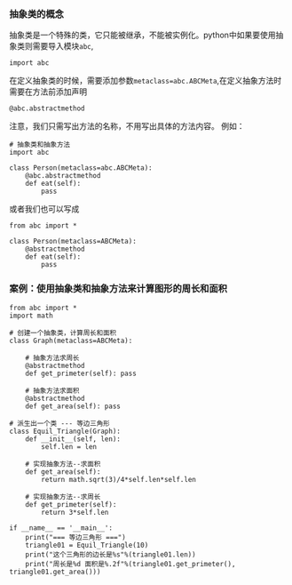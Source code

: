 ### 抽象类的概念
抽象类是一个特殊的类，它只能被继承，不能被实例化。python中如果要使用抽象类则需要导入模块`abc`,
```
import abc
```
在定义抽象类的时候，需要添加参数`metaclass=abc.ABCMeta`,在定义抽象方法时需要在方法前添加声明
```
@abc.abstractmethod
```
注意，我们只需写出方法的名称，不用写出具体的方法内容。
例如：
```
# 抽象类和抽象方法
import abc

class Person(metaclass=abc.ABCMeta):
    @abc.abstractmethod
    def eat(self):
        pass
```
或者我们也可以写成
```
from abc import *

class Person(metaclass=ABCMeta):
    @abstractmethod
    def eat(self):
        pass
```
### 案例：使用抽象类和抽象方法来计算图形的周长和面积
```
from abc import *
import math

# 创建一个抽象类，计算周长和面积
class Graph(metaclass=ABCMeta):

    # 抽象方法求周长
    @abstractmethod
    def get_primeter(self): pass

    # 抽象方法求面积
    @abstractmethod
    def get_area(self): pass

# 派生出一个类 --- 等边三角形
class Equil_Triangle(Graph):
    def __init__(self, len):
        self.len = len

    # 实现抽象方法--求面积
    def get_area(self):
        return math.sqrt(3)/4*self.len*self.len

    # 实现抽象方法--求周长
    def get_primeter(self):
        return 3*self.len

if __name__ == '__main__':
    print("=== 等边三角形 ===")
    triangle01 = Equil_Triangle(10)
    print("这个三角形的边长是%s"%(triangle01.len))
    print("周长是%d 面积是%.2f"%(triangle01.get_primeter(), triangle01.get_area()))
```